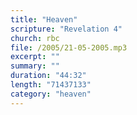 ```yaml
---
title: "Heaven"
scripture: "Revelation 4"
church: rbc
file: /2005/21-05-2005.mp3
excerpt: ""
summary: ""
duration: "44:32"
length: "71437133"
category: "heaven"
---
```

